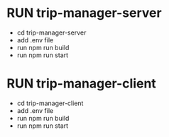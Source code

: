 # RUN trip-manager-server

- cd trip-manager-server
- add .env file
- run npm run build
- run npm run start

# RUN trip-manager-client

- cd trip-manager-client
- add .env file
- run npm run build
- run npm run start
